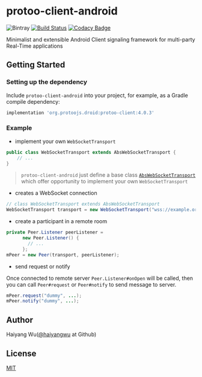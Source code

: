 # protoo-client-android

![Bintray][bintray-shield-protoo-client-android]
[![Build Status][travis-ci-shield-protoo-client-android]][travis-ci-protoo-client-android] 
[![Codacy Badge][codacy-grade-shield-protoo-client-android]][codacy-grade-protoo-client-android]

Minimalist and extensible Android Client signaling framework for multi-party Real-Time applications

## Getting Started
### Setting up the dependency
Include `protoo-client-android` into your project, for example, as a Gradle compile dependency:

```groovy
implementation 'org.protoojs.droid:protoo-client:4.0.3'
```
### Example

* implement your own `WebSocketTransport`
```java
public class WebSocketTransport extends AbsWebSocketTransport {
    // ...
}
```
> `protoo-client-android` just define a base class [`AbsWebSocketTransport`][code-AbsWebSocketTransport] 
> which offer opportunity to implement your own `WebSocketTransport` 

* creates a WebSocket connection

```java
// class WebSocketTransport extends AbsWebSocketTransport
WebSocketTransport transport = new WebSocketTransport("wss://example.org");
```

* create a participant in a remote room

```java
private Peer.Listener peerListener =
      new Peer.Listener() {
        // ...
      };
mPeer = new Peer(transport, peerListener);
```

* send request or notify

Once connected to remote server `Peer.Listener#onOpen` will be called, then you can call 
`Peer#request` or `Peer#notify` to send message to server.

```java
mPeer.request("dummy", ...);
mPeer.notify("dummy", ...);
```

## Author
Haiyang Wu([@haiyangwu](https://github.com/haiyangwu/) at Github)

## License
[MIT](./LICENSE)




[bintray-shield-protoo-client-android]:https://img.shields.io/bintray/v/haiyangwu/maven/protoo-client
[travis-ci-shield-protoo-client-android]:https://travis-ci.org/haiyangwu/protoo-client-android.svg?branch=master
[travis-ci-protoo-client-android]:https://travis-ci.org/haiyangwu/protoo-client-android
[codacy-grade-shield-protoo-client-android]:https://api.codacy.com/project/badge/Grade/bc233c4d62de4fe9aee1ec9e7c406ef4
[codacy-grade-protoo-client-android]:https://app.codacy.com/manual/haiyangwu/protoo-client-android?utm_source=github.com&utm_medium=referral&utm_content=haiyangwu/protoo-client-android&utm_campaign=Badge_Grade_Dashboard
[code-AbsWebSocketTransport]:./protoo-client/src/main/java/org/protoojs/droid/transports/AbsWebSocketTransport.java
